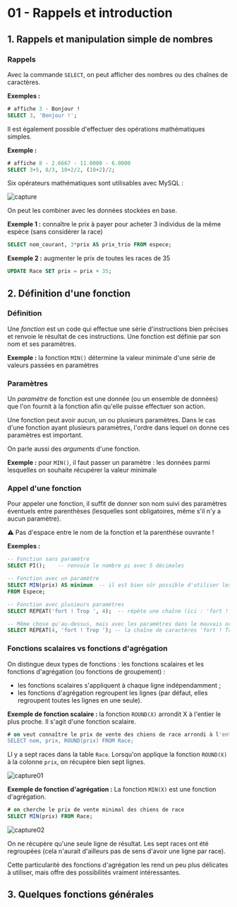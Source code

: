 # 01 - Rappels et introduction

## 1. Rappels et manipulation simple de nombres

### Rappels

Avec la commande `SELECT`, on peut afficher des nombres ou des chaînes de caractères.

**Exemples :**

```sql
# affiche 3 - Bonjour !
SELECT 3, 'Bonjour !';
```

Il est également possible d'effectuer des opérations mathématiques simples.

**Exemple :**

```sql
# affiche 8 - 2.6667 - 11.0000 - 6.0000
SELECT 3+5, 8/3, 10+2/2, (10+2)/2;
```

Six opérateurs mathématiques sont utilisables avec MySQL :

![capture](https://user-images.githubusercontent.com/1475600/53686331-e1081b80-3d25-11e9-9afc-c4619a94f628.PNG)

On peut les combiner avec les données stockées en base.

**Exemple 1 :** connaître le prix à payer pour acheter 3 individus de la même espèce (sans considérer la race)

```sql
SELECT nom_courant, 3*prix AS prix_trio FROM espece;
```

**Exemple 2 :** augmenter le prix de toutes les races de 35

```sql
UPDATE Race SET prix = prix + 35;
```

## 2. Définition d'une fonction

### Définition

Une _fonction_ est un code qui effectue une série d'instructions bien précises et renvoie le résultat de ces instructions. Une fonction est définie par son nom et ses paramètres.

**Exemple :** la fonction `MIN()` détermine la valeur minimale d'une série de valeurs passées en paramètres

### Paramètres

Un _paramètre_ de fonction est une donnée (ou un ensemble de données) que l'on fournit à la fonction afin qu'elle puisse effectuer son action.

Une fonction peut avoir aucun, un ou plusieurs paramètres. Dans le cas d'une fonction ayant plusieurs paramètres, l'ordre dans lequel on donne ces paramètres est important.

On parle aussi des _arguments_ d'une fonction.

**Exemple :** pour `MIN()`, il faut passer un paramètre : les données parmi lesquelles on souhaite récupérer la valeur minimale  

### Appel d'une fonction

Pour appeler une fonction, il suffit de donner son nom suivi des paramètres éventuels entre parenthèses (lesquelles sont obligatoires, même s'il n'y a aucun paramètre).

:warning: Pas d'espace entre le nom de la fonction et la parenthèse ouvrante !

**Exemples :**

```sql
-- Fonction sans paramètre
SELECT PI();    -- renvoie le nombre pi avec 5 décimales

-- Fonction avec un paramètre
SELECT MIN(prix) AS minimum  -- il est bien sûr possible d'utiliser les alias !
FROM Espece;

-- Fonction avec plusieurs paramètres
SELECT REPEAT('fort ! Trop ', 4);  -- répète une chaîne (ici : 'fort ! Trop ', répété 4 fois)

-- Même chose qu'au-dessus, mais avec les paramètres dans le mauvais ordre
SELECT REPEAT(4, 'fort ! Trop '); -- la chaîne de caractères 'fort ! Trop ' va être convertie en entier par MySQL, ce qui donne 0. "4" va donc être répété zéro fois...
```

### Fonctions scalaires vs fonctions d'agrégation

On distingue deux types de fonctions : les fonctions scalaires et les fonctions d'agrégation (ou fonctions de groupement) :

* les fonctions scalaires s'appliquent à chaque ligne indépendamment ;
* les fonctions d'agrégation regroupent les lignes (par défaut, elles regroupent toutes les lignes en une seule).

**Exemple de fonction scalaire :** la fonction `ROUND(X)` arrondit X à l'entier le plus proche. Il s'agit d'une fonction scalaire.

```sql
# on veut connaître le prix de vente des chiens de race arrondi à l'entier
SELECT nom, prix, ROUND(prix) FROM Race;
```

Ll y a sept races dans la table `Race`. Lorsqu'on applique la fonction `ROUND(X)` à la colonne `prix`, on récupère bien sept lignes.

![capture01](https://user-images.githubusercontent.com/1475600/53686781-0566f680-3d2c-11e9-8f00-6838c5ff372a.PNG)

**Exemple de fonction d'agrégation :** La fonction `MIN(X)` est une fonction d'agrégation. 

```sql
# on cherche le prix de vente minimal des chiens de race
SELECT MIN(prix) FROM Race;
```

![capture02](https://user-images.githubusercontent.com/1475600/53686783-17489980-3d2c-11e9-98dc-a1fd69bf9655.PNG)

On ne récupère qu'une seule ligne de résultat. Les sept races ont été regroupées (cela n'aurait d'ailleurs pas de sens d'avoir une ligne par race).

Cette particularité des fonctions d'agrégation les rend un peu plus délicates à utiliser, mais offre des possibilités vraiment intéressantes.

## 3. Quelques fonctions générales